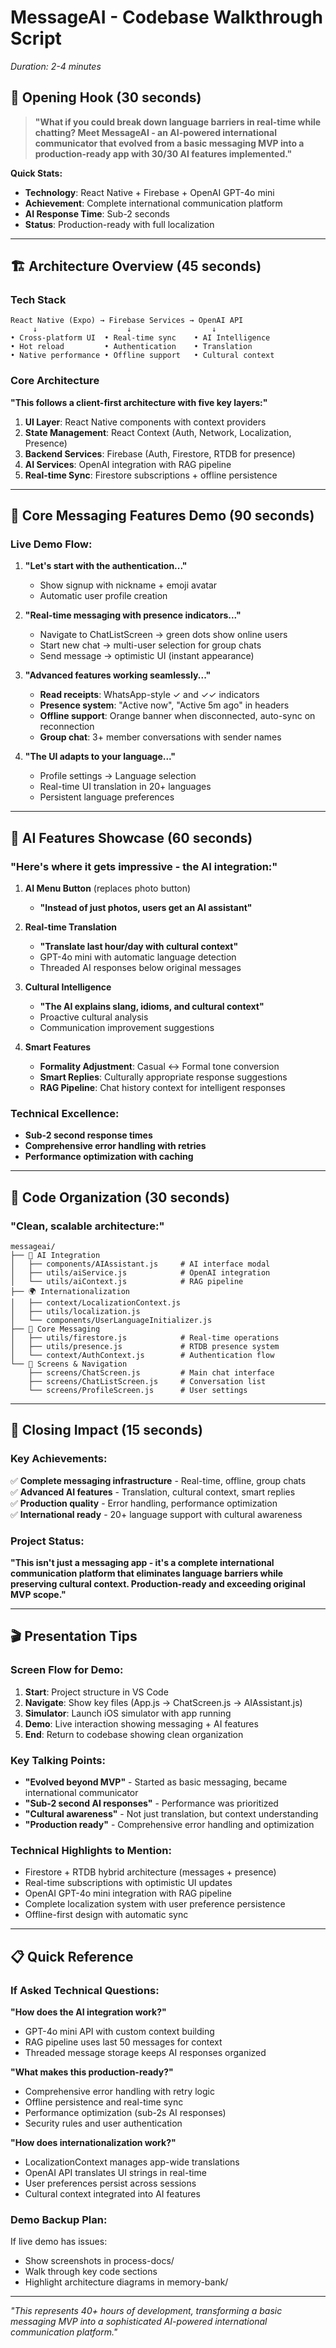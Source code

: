 # MessageAI - Codebase Walkthrough Script
*Duration: 2-4 minutes*

## 🎯 Opening Hook (30 seconds)
> **"What if you could break down language barriers in real-time while chatting? Meet MessageAI - an AI-powered international communicator that evolved from a basic messaging MVP into a production-ready app with 30/30 AI features implemented."**

**Quick Stats:**
- **Technology**: React Native + Firebase + OpenAI GPT-4o mini
- **Achievement**: Complete international communication platform  
- **AI Response Time**: Sub-2 seconds
- **Status**: Production-ready with full localization

---

## 🏗️ Architecture Overview (45 seconds)

### Tech Stack
```
React Native (Expo) → Firebase Services → OpenAI API
     ↓                    ↓                  ↓
• Cross-platform UI  • Real-time sync    • AI Intelligence
• Hot reload         • Authentication    • Translation
• Native performance • Offline support   • Cultural context
```

### Core Architecture
**"This follows a client-first architecture with five key layers:"**

1. **UI Layer**: React Native components with context providers
2. **State Management**: React Context (Auth, Network, Localization, Presence)
3. **Backend Services**: Firebase (Auth, Firestore, RTDB for presence)
4. **AI Services**: OpenAI integration with RAG pipeline
5. **Real-time Sync**: Firestore subscriptions + offline persistence

---

## 💬 Core Messaging Features Demo (90 seconds)

### **Live Demo Flow:**
1. **"Let's start with the authentication..."**
   - Show signup with nickname + emoji avatar
   - Automatic user profile creation

2. **"Real-time messaging with presence indicators..."**
   - Navigate to ChatListScreen → green dots show online users
   - Start new chat → multi-user selection for group chats
   - Send message → optimistic UI (instant appearance)

3. **"Advanced features working seamlessly..."**
   - **Read receipts**: WhatsApp-style ✓ and ✓✓ indicators
   - **Presence system**: "Active now", "Active 5m ago" in headers
   - **Offline support**: Orange banner when disconnected, auto-sync on reconnection
   - **Group chat**: 3+ member conversations with sender names

4. **"The UI adapts to your language..."**
   - Profile settings → Language selection
   - Real-time UI translation in 20+ languages
   - Persistent language preferences

---

## 🤖 AI Features Showcase (60 seconds)

### **"Here's where it gets impressive - the AI integration:"**

1. **AI Menu Button** (replaces photo button)
   - **"Instead of just photos, users get an AI assistant"**

2. **Real-time Translation**
   - **"Translate last hour/day with cultural context"**
   - GPT-4o mini with automatic language detection
   - Threaded AI responses below original messages

3. **Cultural Intelligence**
   - **"The AI explains slang, idioms, and cultural context"**
   - Proactive cultural analysis
   - Communication improvement suggestions

4. **Smart Features**
   - **Formality Adjustment**: Casual ↔ Formal tone conversion
   - **Smart Replies**: Culturally appropriate response suggestions
   - **RAG Pipeline**: Chat history context for intelligent responses

### **Technical Excellence:**
- **Sub-2 second response times**
- **Comprehensive error handling with retries**
- **Performance optimization with caching**

---

## 📁 Code Organization (30 seconds)

### **"Clean, scalable architecture:"**

```
messageai/
├── 🎯 AI Integration
│   ├── components/AIAssistant.js     # AI interface modal
│   ├── utils/aiService.js            # OpenAI integration
│   └── utils/aiContext.js            # RAG pipeline
├── 🌍 Internationalization  
│   ├── context/LocalizationContext.js
│   ├── utils/localization.js
│   └── components/UserLanguageInitializer.js
├── 💬 Core Messaging
│   ├── utils/firestore.js            # Real-time operations
│   ├── utils/presence.js             # RTDB presence system
│   └── context/AuthContext.js        # Authentication flow
└── 📱 Screens & Navigation
    ├── screens/ChatScreen.js         # Main chat interface
    ├── screens/ChatListScreen.js     # Conversation list
    └── screens/ProfileScreen.js      # User settings
```

---

## 🎯 Closing Impact (15 seconds)

### **Key Achievements:**
✅ **Complete messaging infrastructure** - Real-time, offline, group chats  
✅ **Advanced AI features** - Translation, cultural context, smart replies  
✅ **Production quality** - Error handling, performance optimization  
✅ **International ready** - 20+ language support with cultural awareness  

### **Project Status:**
**"This isn't just a messaging app - it's a complete international communication platform that eliminates language barriers while preserving cultural context. Production-ready and exceeding original MVP scope."**

---

## 🎬 Presentation Tips

### **Screen Flow for Demo:**
1. **Start**: Project structure in VS Code
2. **Navigate**: Show key files (App.js → ChatScreen.js → AIAssistant.js)
3. **Simulator**: Launch iOS simulator with app running
4. **Demo**: Live interaction showing messaging + AI features
5. **End**: Return to codebase showing clean organization

### **Key Talking Points:**
- **"Evolved beyond MVP"** - Started as basic messaging, became international communicator
- **"Sub-2 second AI responses"** - Performance was prioritized
- **"Cultural awareness"** - Not just translation, but context understanding
- **"Production ready"** - Comprehensive error handling and optimization

### **Technical Highlights to Mention:**
- Firestore + RTDB hybrid architecture (messages + presence)
- Real-time subscriptions with optimistic UI updates
- OpenAI GPT-4o mini integration with RAG pipeline
- Complete localization system with user preference persistence
- Offline-first design with automatic sync

---

## 📋 Quick Reference

### **If Asked Technical Questions:**

**"How does the AI integration work?"**
- GPT-4o mini API with custom context building
- RAG pipeline uses last 50 messages for context
- Threaded message storage keeps AI responses organized

**"What makes this production-ready?"**
- Comprehensive error handling with retry logic
- Offline persistence and real-time sync
- Performance optimization (sub-2s AI responses)
- Security rules and user authentication

**"How does internationalization work?"**
- LocalizationContext manages app-wide translations
- OpenAI API translates UI strings in real-time
- User preferences persist across sessions
- Cultural context integrated into AI features

### **Demo Backup Plan:**
If live demo has issues:
- Show screenshots in process-docs/
- Walk through key code sections
- Highlight architecture diagrams in memory-bank/

---

*"This represents 40+ hours of development, transforming a basic messaging MVP into a sophisticated AI-powered international communication platform."*

